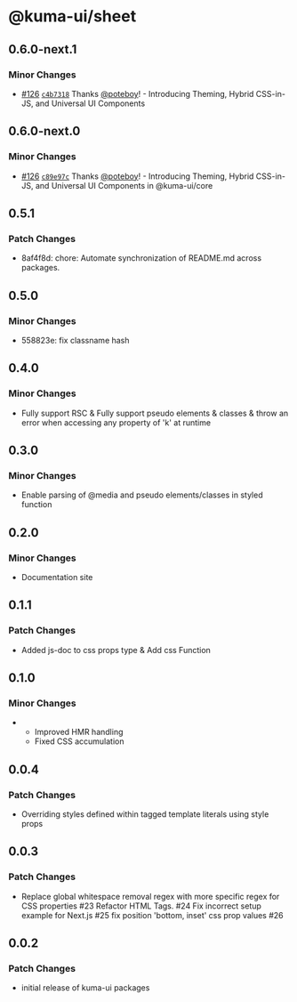 # @kuma-ui/sheet

## 0.6.0-next.1

### Minor Changes

- [#126](https://github.com/poteboy/kuma-ui/pull/126) [`c4b7318`](https://github.com/poteboy/kuma-ui/commit/c4b73184ca8e9c659734f9547143806a3a7d222a) Thanks [@poteboy](https://github.com/poteboy)! - Introducing Theming, Hybrid CSS-in-JS, and Universal UI Components

## 0.6.0-next.0

### Minor Changes

- [#126](https://github.com/poteboy/kuma-ui/pull/126) [`c89e97c`](https://github.com/poteboy/kuma-ui/commit/c89e97c2f2d3fc56586d0e02d5d8ff873b9eee6a) Thanks [@poteboy](https://github.com/poteboy)! - Introducing Theming, Hybrid CSS-in-JS, and Universal UI Components in @kuma-ui/core

## 0.5.1

### Patch Changes

- 8af4f8d: chore: Automate synchronization of README.md across packages.

## 0.5.0

### Minor Changes

- 558823e: fix classname hash

## 0.4.0

### Minor Changes

- Fully support RSC & Fully support pseudo elements & classes & throw an error when accessing any property of 'k' at runtime

## 0.3.0

### Minor Changes

- Enable parsing of @media and pseudo elements/classes in styled function

## 0.2.0

### Minor Changes

- Documentation site

## 0.1.1

### Patch Changes

- Added js-doc to css props type & Add css Function

## 0.1.0

### Minor Changes

- - Improved HMR handling
  - Fixed CSS accumulation

## 0.0.4

### Patch Changes

- Overriding styles defined within tagged template literals using style props

## 0.0.3

### Patch Changes

- Replace global whitespace removal regex with more specific regex for CSS properties #23
  Refactor HTML Tags. #24
  Fix incorrect setup example for Next.js #25
  fix position 'bottom, inset' css prop values #26

## 0.0.2

### Patch Changes

- initial release of kuma-ui packages
